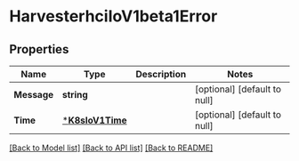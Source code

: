 # HarvesterhciIoV1beta1Error

## Properties
Name | Type | Description | Notes
------------ | ------------- | ------------- | -------------
**Message** | **string** |  | [optional] [default to null]
**Time** | [***K8sIoV1Time**](k8s.io.v1.Time.md) |  | [optional] [default to null]

[[Back to Model list]](../README.md#documentation-for-models) [[Back to API list]](../README.md#documentation-for-api-endpoints) [[Back to README]](../README.md)


